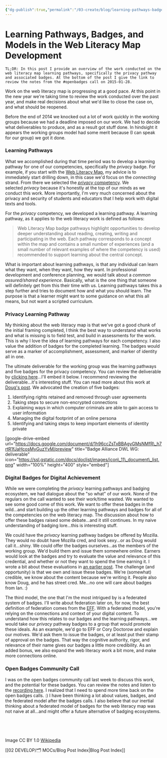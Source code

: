 ```yaml
---
{"dg-publish":true,"permalink":"/03-create/blog/learning-pathways-badges-and-models-in-the-web-literacy-map-development/","title":"Learning Pathways, Badges, and Models in the Web Literacy Map Development","tags":["badges","mozilla","teachtheweb","webliteracy","webmaker"]}
---
```


# Learning Pathways, Badges, and Models in the Web Literacy Map Development

```
TL;DR: In this post I provide an overview of the work conducted on the web literacy map learning pathways, specifically the privacy pathway and associated badges. At the bottom of the post I give the link to review the notes from the #openbadges call on 2015-01-28.
```

Work on the web literacy map is progressing at a good pace. At this point in the new year we're taking time to review the work conducted over the past year, and make real decisions about what we'd like to close the case on, and what should be reopened.

Before the end of 2014 we knocked out a lot of work quickly in the working groups because we had a deadline imposed on our work. We had to decide what deliverables to produce, and as a result got stuff done. In hindsight it appears the working groups model had some merit because (I can speak for our group) we got it done.

### Learning Pathways

What we accomplished during that time period was to develop a learning pathway for one of our competencies, specifically the _privacy_ badge. For example, if you start with the [Web Literacy Map](https://webmaker.org/en-US/resources), my advice is to immediately start drilling down, in this case we'd focus on the _connecting_ strand. From there we selected the [_privacy_ competency](https://webmaker.org/en-US/resources/literacy/weblit-Privacy). We selected _privacy_ because it's honestly at the top of our minds as we conduct this work. More importantly, I'm very much concerned about the privacy and security of students and educators that I help work with digital texts and tools.

For the _privacy_ competency, we developed a learning pathway. A learning pathway, as it applies to the web literacy work is defined as follows:

> Web Literacy Map badge pathways highlight opportunities to develop deeper understanding about reading, creating, writing and participating in the web. Each pathway corresponds to a concept within the map and contains a small number of experiences (and a small number of relevant examples of where the competency is used) recommended to support learning about the central concept.

What is important about learning pathways, is that any individual can learn what they want, when they want, how they want. In professional development and conference planning, we would talk about a _common assured/shared experience_. Basically, what is the one thing that someone will definitely get from this their time with us. Learning pathways takes this a step further and tries to document how and what you should learn. The purpose is that a learner might want to some guidance on what this all means, but not want a scripted curriculum.

### Privacy Learning Pathway

My thinking about the web literacy map is that we've got a good chunk of the initial framing completed, I think the best way to understand what works and what is missing is to field test, and build in assessments for the work. This is why I love the idea of learning pathways for each competency. I also value the addition of badges for the completed learning. The badges would serve as a marker of accomplishment, assessment, and marker of identity all in one.

The ultimate deliverable for the working group was the learning pathways and five badges for the privacy competency. You can review the deliverable by [clicking here](https://docs.google.com/document/d/1h96ccZsTxBBAgyGMsNMfR_h7rtR1fJaHcosMyGuzYvM/edit#heading=h.tzget0p0a4m9)...I'll embed it below. I recommend reviewing the deliverable...it's interesting stuff. You can read more about this work at [Doug's post](http://literaci.es/privacy-badge-pathway-doc). We advocated the creation of five badges:

1. Identifying rights retained and removed through user agreements
2. Taking steps to secure non-encrypted connections
3. Explaining ways in which computer criminals are able to gain access to user information
4. Managing the digital footprint of an online persona
5. Identifying and taking steps to keep important elements of identity private

\[google-drive-embed url="https://docs.google.com/document/d/1h96ccZsTxBBAgyGMsNMfR\_h7rtR1fJaHcosMyGuzYvM/preview" title="Badge Alliance DWL WG: deliverable" icon="https://ssl.gstatic.com/docs/doclist/images/icon\_11\_document\_list.png" width="100%" height="400" style="embed"\]

### Digital Badges for Digital Achievement

While we were completing the _privacy_ learning pathways and badging ecosystem, we had dialogue about the "so what" of our work. None of the regulars on the call wanted to see their work/time wasted. We wanted to see some good come of this work. We want to offer these badges in the wild...and start building up the other learning pathways and badges for all of the competencies on the web literacy map. The discussion about how to offer these badges raised some debate...and it still continues. In my naive understanding of badging lore...this is interesting stuff.

We could have the _privacy_ learning pathway badges be offered by Mozilla. They would no doubt have Mozilla cred, and look sexy...or as Doug would call it...shiny. We could offer the badges ourselves...as the members of the working group. We'd build them and issue them somewhere online. Earners would look at the badges and try to evaluate the value and relevance of this credential, and whether or not they want to spend the time earning it. I wrote a bit about these evaluations in [an earlier post](wiobyrne.com/value-cognitive-authority-and-digital-badges/). The challenge (and opportunity) is that we own and issue these badges. We're (somewhat) credible, we know about the content because we're writing it. People also know Doug, and he has street cred. Me...no one will care about badges from Ian. :)

The third model, the one that I'm the most intrigued by is a federated system of badges. I'll write about federation later on, for now, the best definition of federation comes from the [EFF](https://www.eff.org/deeplinks/2011/03/introduction-distributed-social-network). With a federated model, you're relying on the connections and context of your digital content. To understand how this relates to our badges and the learning pathways...we would take our _privacy_ pathway badges to a group that would promote these ideals. As an example, we'd go to EFF or Cory Doctorow and explain our motives. We'd ask them to issue the badges, or at least put their stamp of approval on the badges. That way the cognitive authority, rigor, and relevance of their name gives our badges a little more credibility. As an added bonus, we also expand the web literacy work a bit more, and make more connections online.

### Open Badges Community Call

I was on the open badges community call last week to discuss this work, and the potential for these badges. You can review the notes and listen to the [recording here](http://openbadges.tumblr.com/post/109567548669/open-badges-community-call-jan-28-2015). I realized that I need to spend more time back on the open badges calls. :) I have been thinking a lot about values, badges, and the federated model after the badges calls. I also believe that our inertial thinking about a federated model of badges for the web literacy map was not naive at all...and might offer a future alternative of badging ecosystems.

 

 

Image CC BY 1.0 [Wikipedia](http://en.wikipedia.org/wiki/Interactome#mediaviewer/File:The_protein_interaction_network_of_Treponema_pallidum.png)

[[02 DEVELOP/🗂️ MOCs/Blog Post Index\|Blog Post Index]]